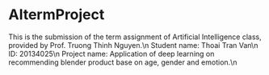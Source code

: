 # AItermProject
This is the submission of the term assignment of Artificial Intelligence class, provided by Prof. Truong Thinh Nguyen.\n
Student name: Thoai Tran Van\n
ID: 20134025\n
Project name: Application of deep learning on recommending blender product base on age, gender and emotion.\n


